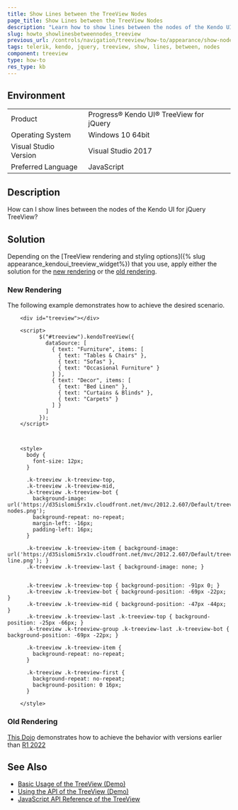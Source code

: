 ```yaml
---
title: Show Lines between the TreeView Nodes
page_title: Show Lines between the TreeView Nodes
description: "Learn how to show lines between the nodes of the Kendo UI for jQuery TreeView."
slug: howto_showlinesbetweennodes_treeview
previous_url: /controls/navigation/treeview/how-to/appearance/show-node-lines
tags: telerik, kendo, jquery, treeview, show, lines, between, nodes
component: treeview
type: how-to
res_type: kb
---
```


## Environment

<table>
 <tr>
  <td>Product</td>
  <td>Progress® Kendo UI® TreeView for jQuery</td>
 </tr>
 <tr>
  <td>Operating System</td>
  <td>Windows 10 64bit</td>
 </tr>
 <tr>
  <td>Visual Studio Version</td>
  <td>Visual Studio 2017</td>
 </tr>
 <tr>
  <td>Preferred Language</td>
  <td>JavaScript</td>
 </tr>
</table>

## Description

How can I show lines between the nodes of the Kendo UI for jQuery TreeView?

## Solution

Depending on the [TreeView rendering and styling options]({% slug appearance_kendoui_treeview_widget%}) that you use, apply either the solution for the [new rendering](#new-rendering) or the [old rendering](#new-rendering).

### New Rendering

The following example demonstrates how to achieve the desired scenario.

```dojo
    <div id="treeview"></div>

    <script>
          $("#treeview").kendoTreeView({
            dataSource: [
              { text: "Furniture", items: [
                { text: "Tables & Chairs" },
                { text: "Sofas" },
                { text: "Occasional Furniture" }
              ] },
              { text: "Decor", items: [
                { text: "Bed Linen" },
                { text: "Curtains & Blinds" },
                { text: "Carpets" }
              ] }
            ]
          });
    </script>

   
      
    <style>
      body {
        font-size: 12px;
      }

      .k-treeview .k-treeview-top,
      .k-treeview .k-treeview-mid,
      .k-treeview .k-treeview-bot {
        background-image: url('https://d35islomi5rx1v.cloudfront.net/mvc/2012.2.607/Default/treeview-nodes.png');
        background-repeat: no-repeat;
        margin-left: -16px;
        padding-left: 16px;
      }

      .k-treeview .k-treeview-item { background-image: url('https://d35islomi5rx1v.cloudfront.net/mvc/2012.2.607/Default/treeview-line.png'); }
      .k-treeview .k-treeview-last { background-image: none; }


      .k-treeview .k-treeview-top { background-position: -91px 0; }
      .k-treeview .k-treeview-bot { background-position: -69px -22px; }
      .k-treeview .k-treeview-mid { background-position: -47px -44px; }
      .k-treeview .k-treeview-last .k-treeview-top { background-position: -25px -66px; }
      .k-treeview .k-treeview-group .k-treeview-last .k-treeview-bot { background-position: -69px -22px; }

      .k-treeview .k-treeview-item {
        background-repeat: no-repeat;
      }

      .k-treeview .k-treeview-first {
        background-repeat: no-repeat;
        background-position: 0 16px;
      }

    </style>
```


### Old Rendering

[This Dojo](https://dojo.telerik.com/@Stoyan/UMUyexoW) demonstrates how to achieve the behavior with versions earlier than [R1 2022](https://www.telerik.com/support/whats-new/kendo-ui/release-history/kendo-ui-r1-2022-(version-2022-1-119))


## See Also

* [Basic Usage of the TreeView (Demo)](https://demos.telerik.com/kendo-ui/treeview/index)
* [Using the API of the TreeView (Demo)](https://demos.telerik.com/kendo-ui/treeview/api)
* [JavaScript API Reference of the TreeView](/api/javascript/ui/treeview)
